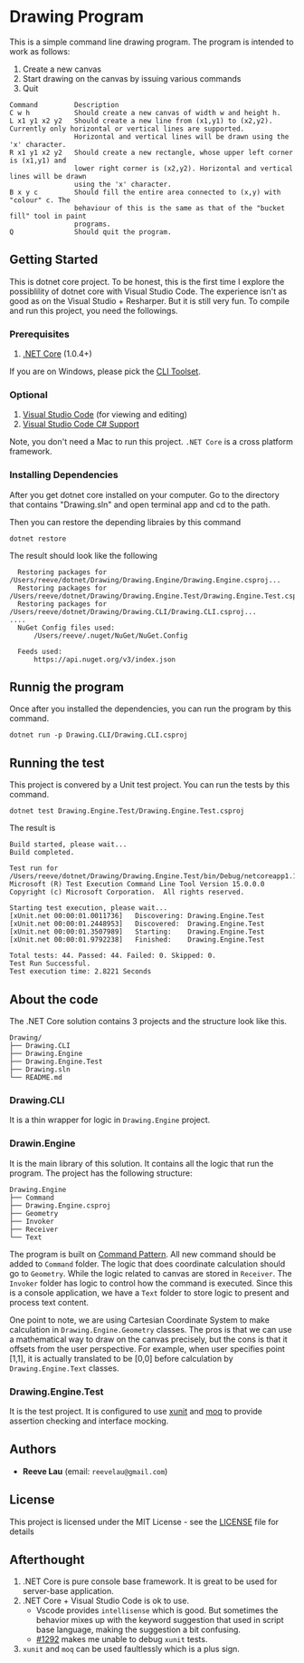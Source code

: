 # Drawing Program

This is a simple command line drawing program. The program is intended to work as follows:
 1. Create a new canvas
 2. Start drawing on the canvas by issuing various commands
 3. Quit

````
Command         Description
C w h           Should create a new canvas of width w and height h.
L x1 y1 x2 y2   Should create a new line from (x1,y1) to (x2,y2). Currently only horizontal or vertical lines are supported. 
                Horizontal and vertical lines will be drawn using the 'x' character.
R x1 y1 x2 y2   Should create a new rectangle, whose upper left corner is (x1,y1) and
                lower right corner is (x2,y2). Horizontal and vertical lines will be drawn
                using the 'x' character.
B x y c         Should fill the entire area connected to (x,y) with "colour" c. The
                behaviour of this is the same as that of the "bucket fill" tool in paint
                programs.
Q               Should quit the program.
````

## Getting Started

This is dotnet core project. To be honest, this is the first time I explore the possiblility of dotnet core with Visual Studio Code. The experience isn't as good as on the Visual Studio + Resharper. But it is still very fun. To compile and run this project, you need the followings.

### Prerequisites

1. [.NET Core](https://www.microsoft.com/net/core) (1.0.4+)

If you are on Windows, please pick the [CLI Toolset](https://www.microsoft.com/net/core#windowscmd).

### Optional

1. [Visual Studio Code](https://code.visualstudio.com/) (for viewing and editing)
2. [Visual Studio Code C# Support](https://code.visualstudio.com/docs/languages/csharp)

Note, you don't need a Mac to run this project. `.NET Core` is a cross platform framework.


### Installing Dependencies

After you get dotnet core installed on your computer. Go to the directory that contains "Drawing.sln" and open terminal app and cd to the path.

Then you can restore the depending libraies by this command

````
dotnet restore
````
The result should look like the following
````
  Restoring packages for /Users/reeve/dotnet/Drawing/Drawing.Engine/Drawing.Engine.csproj...
  Restoring packages for /Users/reeve/dotnet/Drawing/Drawing.Engine.Test/Drawing.Engine.Test.csproj...
  Restoring packages for /Users/reeve/dotnet/Drawing/Drawing.CLI/Drawing.CLI.csproj...
....
  NuGet Config files used:
      /Users/reeve/.nuget/NuGet/NuGet.Config
  
  Feeds used:
      https://api.nuget.org/v3/index.json
````

## Runnig the program

Once after you installed the dependencies, you can run the program by this command.

````
dotnet run -p Drawing.CLI/Drawing.CLI.csproj 
````

## Running the test

This project is convered by a Unit test project. You can run the tests by this command.

````
dotnet test Drawing.Engine.Test/Drawing.Engine.Test.csproj
````
The result is
````
Build started, please wait...
Build completed.

Test run for /Users/reeve/dotnet/Drawing/Drawing.Engine.Test/bin/Debug/netcoreapp1.1/Drawing.Engine.Test.dll(.NETCoreApp,Version=v1.1)
Microsoft (R) Test Execution Command Line Tool Version 15.0.0.0
Copyright (c) Microsoft Corporation.  All rights reserved.

Starting test execution, please wait...
[xUnit.net 00:00:01.0011736]   Discovering: Drawing.Engine.Test
[xUnit.net 00:00:01.2448953]   Discovered:  Drawing.Engine.Test
[xUnit.net 00:00:01.3507989]   Starting:    Drawing.Engine.Test
[xUnit.net 00:00:01.9792238]   Finished:    Drawing.Engine.Test

Total tests: 44. Passed: 44. Failed: 0. Skipped: 0.
Test Run Successful.
Test execution time: 2.8221 Seconds
````

## About the code

The .NET Core solution contains 3 projects and the structure look like this.

````
Drawing/
├── Drawing.CLI
├── Drawing.Engine
├── Drawing.Engine.Test
├── Drawing.sln
└── README.md
````

### Drawing.CLI
It is a thin wrapper for logic in `Drawing.Engine` project.

### Drawin.Engine
It is the main library of this solution. It contains all the logic that run the program. The project has the following structure:

````
Drawing.Engine
├── Command
├── Drawing.Engine.csproj
├── Geometry
├── Invoker
├── Receiver
└── Text
````
The program is built on [Command Pattern](https://en.wikipedia.org/wiki/Command_pattern). All new command should be added to `Command` folder. The logic that does coordinate calculation should go to `Geometry`. While the logic related to canvas are stored in `Receiver`. The `Invoker` folder has logic to control how the command is executed. Since this is a console application, we have a `Text` folder to store logic to present and process text content.

One point to note, we are using Cartesian Coordinate System to make calculation in `Drawing.Engine.Geometry` classes. The pros is that we can use a mathematical way to draw on the canvas precisely, but the cons is that it offsets from the user perspective. For example, when user specifies point [1,1], it is actually translated to be [0,0] before calculation by `Drawing.Engine.Text` classes.

### Drawing.Engine.Test
It is the test project. It is configured to use [xunit](https://github.com/xunit/xunit) and [moq](https://github.com/moq/moq) to provide assertion checking and interface mocking.

## Authors

* **Reeve Lau** (email: `reevelau@gmail.com`)

## License

This project is licensed under the MIT License - see the [LICENSE](LICENSE) file for details

## Afterthought

1. .NET Core is pure console base framework. It is great to be used for server-base application.
2. .NET Core + Visual Studio Code is ok to use. 
    - Vscode provides `intellisense` which is good. But sometimes the behavior mixes up with the keyword suggestion that used in script base language, making the suggestion a bit confusing.
    - [#1292](https://github.com/OmniSharp/omnisharp-vscode/issues/1292) makes me unable to debug `xunit` tests.  
3. `xunit` and `moq` can be used faultlessly which is a plus sign.